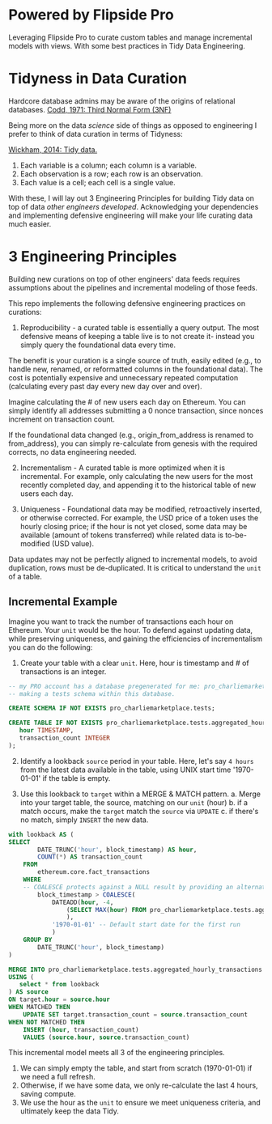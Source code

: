 # Powered by Flipside Pro
 Leveraging Flipside Pro to curate custom tables and manage incremental models with views. With some best practices in Tidy Data Engineering.

# Tidyness in Data Curation

Hardcore database admins may be aware of the origins of relational databases. 
[Codd, 1971: Third Normal Form (3NF)](https://en.wikipedia.org/wiki/Third_normal_form) 

Being more on the data *science* side of things as opposed to engineering I prefer to think of data curation in terms of Tidyness:

[Wickham, 2014: Tidy data.](https://cran.r-project.org/web/packages/tidyr/vignettes/tidy-data.html)

1. Each variable is a column; each column is a variable.
2. Each observation is a row; each row is an observation.
3. Each value is a cell; each cell is a single value.

With these, I will lay out 3 Engineering Principles for building Tidy data on top of data *other engineers developed*. Acknowledging your dependencies and implementing defensive engineering will make your life curating data much easier.

 # 3 Engineering Principles

 Building new curations on top of other engineers' data feeds requires assumptions about the pipelines and incremental modeling of those feeds. 

 This repo implements the following defensive engineering practices on curations: 

 1. Reproducibility - a curated table is essentially a query output. The most defensive means of keeping a table live is to not create it- instead you simply query the foundational data every time.
 
 The benefit is your curation is a single source of truth, easily edited (e.g., to handle new, renamed, or reformatted columns in the foundational data). The cost is potentially expensive and unnecessary repeated computation (calculating every past day every new day over and over).

Imagine calculating the # of new users each day on Ethereum. You can simply identify all addresses submitting a 0 nonce transaction, since nonces increment on transaction count.

If the foundational data changed (e.g., origin_from_address is renamed to from_address), you can simply re-calculate from genesis with the required corrects, no data engineering needed.

 2. Incrementalism - A curated table is more optimized when it is incremental. For example, only calculating the new users for the most recently completed day, and appending it to the historical table of new users each day.

 3. Uniqueness - Foundational data may be modified, retroactively inserted, or otherwise corrected. For example, the USD price of a token uses the hourly closing price; if the hour is not yet closed, some data may be available (amount of tokens transferred) while related data is to-be-modified (USD value). 

 Data updates may not be perfectly aligned to incremental models, to avoid duplication, rows must be de-duplicated. It is critical to understand the `unit` of a table. 

 ## Incremental Example 

Imagine you want to track the number of transactions each hour on Ethereum. Your `unit` would be the hour. To defend against updating data, while preserving uniqueness, and gaining the efficiencies of incrementalism you can do the following:

1. Create your table with a clear `unit`. Here, hour is timestamp and # of transactions is an integer.

 ```sql 
-- my PRO account has a database pregenerated for me: pro_charliemarketplace
-- making a tests schema within this database.

CREATE SCHEMA IF NOT EXISTS pro_charliemarketplace.tests; 

CREATE TABLE IF NOT EXISTS pro_charliemarketplace.tests.aggregated_hourly_transactions (
    hour TIMESTAMP,
    transaction_count INTEGER
);

```

2. Identify a lookback `source` period in your table. Here, let's say `4 hours` from the latest data available in the table, using UNIX start time '1970-01-01' if the table is empty.

3. Use this lookback to `target` within a MERGE & MATCH pattern.
    a. Merge into your target table, the source, matching on our `unit` (hour)
    b. if a match occurs, make the `target` match the `source` via `UPDATE`
    c. if there's no match, simply `INSERT` the new data.

```sql
with lookback AS (
SELECT
        DATE_TRUNC('hour', block_timestamp) AS hour,
        COUNT(*) AS transaction_count
    FROM
        ethereum.core.fact_transactions
    WHERE
    -- COALESCE protects against a NULL result by providing an alternative
        block_timestamp > COALESCE(
            DATEADD(hour, -4, 
                (SELECT MAX(hour) FROM pro_charliemarketplace.tests.aggregated_hourly_transactions)
                ),
            '1970-01-01' -- Default start date for the first run
            )
    GROUP BY
        DATE_TRUNC('hour', block_timestamp)
)

MERGE INTO pro_charliemarketplace.tests.aggregated_hourly_transactions AS target
USING (
   select * from lookback   
) AS source
ON target.hour = source.hour
WHEN MATCHED THEN
    UPDATE SET target.transaction_count = source.transaction_count
WHEN NOT MATCHED THEN
    INSERT (hour, transaction_count)
    VALUES (source.hour, source.transaction_count)
 ```

This incremental model meets all 3 of the engineering principles. 

1. We can simply empty the table, and start from scratch (1970-01-01) if we need a full refresh.
2. Otherwise, if we have some data, we only re-calculate the last 4 hours, saving compute. 
3. We use the hour as the `unit` to ensure we meet uniqueness criteria, and ultimately keep the data Tidy.